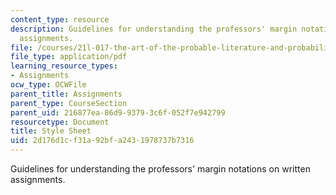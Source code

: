 ```yaml
---
content_type: resource
description: Guidelines for understanding the professors' margin notations on written
  assignments.
file: /courses/21l-017-the-art-of-the-probable-literature-and-probability-spring-2008/2d176d1cf31a92bfa2431978737b7316_kibel_stylesheet.pdf
file_type: application/pdf
learning_resource_types:
- Assignments
ocw_type: OCWFile
parent_title: Assignments
parent_type: CourseSection
parent_uid: 216877ea-86d9-9379-3c6f-052f7e942799
resourcetype: Document
title: Style Sheet
uid: 2d176d1c-f31a-92bf-a243-1978737b7316
---
```

Guidelines for understanding the professors' margin notations on written assignments.

